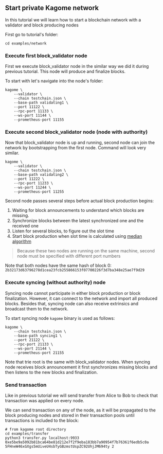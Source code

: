 [//]: # (
Copyright Quadrivium LLC
All Rights Reserved
SPDX-License-Identifier: Apache-2.0
)

## Start private Kagome network

In this tutorial we will learn how to start a blockchain network with a validator and block producing nodes

First go to tutorial's folder:

```shell script
cd examples/network
```

### Execute first block_validator node

First we execute block_validator node in the similar way we did it during previous tutorial. This node will produce and finalize blocks.

To start with let's navigate into the node's folder:

```shell script
kagome \
    --validator \
    --chain testchain.json \
    --base-path validating1 \
    --port 11122 \
    --rpc-port 11133 \
    --ws-port 11144 \
    --prometheus-port 11155
```

### Execute second block_validator node (node with authority) 

Now that block_validator node is up and running, second node can join the network by bootstrapping from the first node. Command will look very similar.

```shell script
kagome \
    --validator \
    --chain testchain.json \
    --base-path validating2 \
    --port 11222 \
    --rpc-port 11233 \
    --ws-port 11244 \
    --prometheus-port 11255
```

Second node passes several steps before actual block production begins:

1. Waiting for block announcements to understand which blocks are missing.
2. Synchronize blocks between the latest synchronized one and the received one
3. Listen for several blocks, to figure out the slot time
4. Start block production when slot time is calculated using [median algorithm](https://research.web3.foundation/en/latest/polkadot/BABE/Babe.html#-4.-clock-adjustment--relative-time-algorithm-)

> Because these two nodes are running on the same machine, second node must be specified with different port numbers 

Note that both nodes have the same hash of block 0: `2b32173d63796278d1cea23fcb255866153f07700226f3d7ba348e25ae7f9d29`

### Execute syncing (without authority) node

Syncing node cannot participate in either block production or block finalization. However, it can connect to the network and import all produced blocks. Besides that, syncing node can also receive extrinsics and broadcast them to the network.

To start syncing node `kagome` binary is used as follows:

```shell script
kagome \
    --chain testchain.json \
    --base-path syncing1 \
    --port 21122 \
    --rpc-port 21133 \
    --ws-port 21144 \
    --prometheus-port 21155
```

Note that trie root is the same with block_validator nodes. When syncing node receives block announcement it first synchronizes missing blocks and then listens to the new blocks and finalization. 

### Send transaction

Like in previous tutorial we will send transfer from Alice to Bob to check that transaction was applied on every node.

We can send transaction on any of the node, as it will be propagated to the block producing nodes and stored in their transaction pools until transactions is included to the block:

```shell script
# from kagome root directory
cd examples/transfer
python3 transfer.py localhost:9933 0xe5be9a5092b81bca64be81d212e7f2f9eba183bb7a90954f7b76361f6edb5c0a 5FHneW46xGXgs5mUiveU4sbTyGBzmstUspZC92UhjJM694ty 2
```
